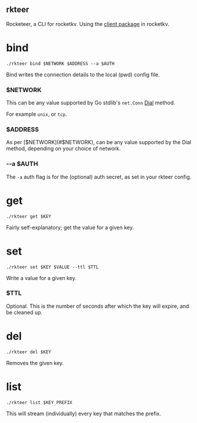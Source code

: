 rkteer
-----

Rocketeer, a CLI for rocketkv.
Using the [client package](https://github.com/intob/rocketkv/client) in rocketkv.

# bind
```
./rkteer bind $NETWORK $ADDRESS --a $AUTH
```
Bind writes the connection details to the local (pwd) config file.

### $NETWORK
This can be any value supported by Go stdlib's `net.Conn` [Dial](https://pkg.go.dev/net?utm_source=gopls#Dial) method.

For example `unix`, or `tcp`.

### $ADDRESS
As per [$NETWORK](#$NETWORK), can be any value supported by the Dial method, depending on your choice of network.

### --a $AUTH
The `-a` auth flag is for the (optional) auth secret, as set in your rkteer config.

# get
```
./rkteer get $KEY
```
Fairly self-explanatory; get the value for a given key.

# set
```
./rkteer set $KEY $VALUE --ttl $TTL
```
Write a value for a given key.

### $TTL
Optional. This is the number of seconds after which the key will expire, and be cleaned up.

# del
```
./rkteer del $KEY
```
Removes the given key.

# list
```
./rkteer list $KEY_PREFIX
```
This will stream (individually) every key that matches the prefix.
